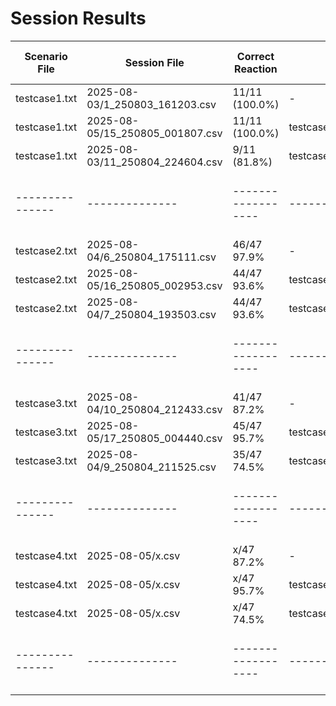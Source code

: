 # Session Results

| Scenario File | Session File | Correct Reaction | Auto Alert Config | Response Time Buffer | Total Time |
|---------------|--------------|------------------|-------------------|---------------------|---------------------|
| testcase1.txt | 2025-08-03/1_250803_161203.csv | 11/11 (100.0%) | - | 10s | 2 minutes |
| testcase1.txt | 2025-08-05/15_250805_001807.csv | 11/11 (100.0%) | testcase1_automation_bias_accurate_low_freq_20_80 | 10s | 2 minutes |
| testcase1.txt | 2025-08-03/11_250804_224604.csv | 9/11 (81.8%) | testcase1_automation_bias_accurate_high_freq_20_80 | 10s | 2 minutes |
|---------------|--------------|------------------|-------------------|---------------------|---------------------|
| testcase2.txt | 2025-08-04/6_250804_175111.csv| 46/47 97.9% | - | 10s | 8 minutes |
| testcase2.txt | 2025-08-05/16_250805_002953.csv| 44/47 93.6% | testcase2_automation_bias_accurate_low_freq_10_90.json | 10s | 8 minutes |
| testcase2.txt | 2025-08-04/7_250804_193503.csv| 44/47 93.6% | testcase2_automation_bias_accurate_high_freq_10_90.json | 10s | 8 minutes |
|---------------|--------------|------------------|-------------------|---------------------|---------------------|
| testcase3.txt | 2025-08-04/10_250804_212433.csv| 41/47 87.2% | - | 10s | 8 minutes |
| testcase3.txt | 2025-08-05/17_250805_004440.csv| 45/47 95.7% | testcase3_automation_bias_accurate_low_freq_10_90.json | 10s | 8 minutes |
| testcase3.txt | 2025-08-04/9_250804_211525.csv| 35/47 74.5% | testcase3_automation_bias_accurate_high_freq_10_90.json | 10s | 8 minutes |
|---------------|--------------|------------------|-------------------|---------------------|---------------------|
| testcase4.txt | 2025-08-05/x.csv| x/47 87.2% | - | 10s | 8 minutes |
| testcase4.txt | 2025-08-05/x.csv| x/47 95.7% | testcase4_automation_bias_accurate_low_freq_10_90.json | 10s | 8 minutes |
| testcase4.txt | 2025-08-05/x.csv| x/47 74.5% | testcase4_automation_bias_accurate_high_freq_10_90.json | 10s | 8 minutes |
|---------------|--------------|------------------|-------------------|---------------------|---------------------|
